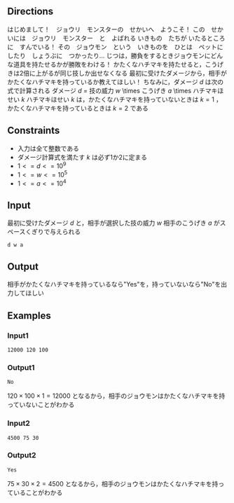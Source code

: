 ## Directions

はじめまして！　ジョウリ　モンスターの　せかいへ　ようこそ！
この　せかいには　ジョウリ　モンスター　と　よばれる  いきもの　たちが いたるところに　すんでいる！
その　ジョウモン　という　いきものを　ひとは　ペットに　したり　しょうぶに　つかったり…
じつは，勝負をするときジョウモンにどんな道具を持たせるかが勝敗をわける！
かたくなハチマキを持たせると，こうげきは2倍に上がるが同じ技しか出せなくなる
最初に受けたダメージから，相手がかたくなハチマキを持っているか教えてほしい！
ちなみに，ダメージ $d$ は次の式で計算される
ダメージ $d$ = 技の威力 $w$ \times こうげき $a$ \times ハチマキほせい $k$ 
ハチマキほせい $k$ は，かたくなハチマキを持っていないときは $k=1$ ，かたくなハチマキを持っているときは $k=2$ である

## Constraints
- 入力は全て整数である
- ダメージ計算式を満たす $k$ は必ず1か2に定まる
- $1 <= d <= 10^9$
- $1 <= w <= 10^5$
- $1 <= a <= 10^4$


## Input

最初に受けたダメージ $d$ と，相手が選択した技の威力 $w$ 相手のこうげき $a$ がスペースくぎりで与えられる
```
d w a
```

## Output

相手がかたくなハチマキを持っているなら"Yes"を，持っていないなら"No"を出力してほしい


## Examples

### Input1
```
12000 120 100
```
### Output1
```
No
```
$120 \times 100 \times 1 = 12000$ となるから，相手のジョウモンはかたくなハチマキを持っていないことがわかる

### Input2
```
4500 75 30
```
### Output2
```
Yes
```

$75 \times 30 \times 2 = 4500$ となるから，相手のジョウモンはかたくなハチマキを持っていることがわかる
